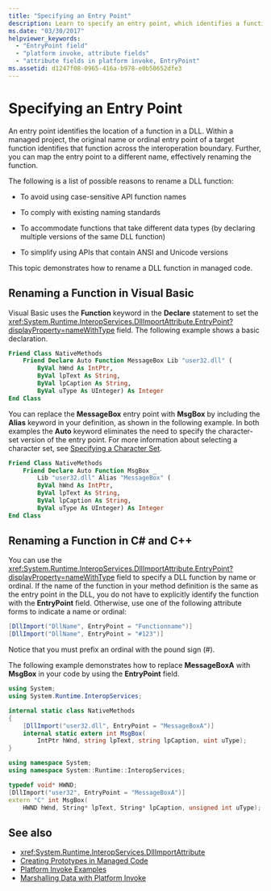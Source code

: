 ```yaml
---
title: "Specifying an Entry Point"
description: Learn to specify an entry point, which identifies a function's location in a DLL. You can rename the function by mapping the entry point to another name.
ms.date: "03/30/2017"
helpviewer_keywords: 
  - "EntryPoint field"
  - "platform invoke, attribute fields"
  - "attribute fields in platform invoke, EntryPoint"
ms.assetid: d1247f08-0965-416a-b978-e0b50652dfe3
---
```

# Specifying an Entry Point

An entry point identifies the location of a function in a DLL. Within a managed project, the original name or ordinal entry point of a target function identifies that function across the interoperation boundary. Further, you can map the entry point to a different name, effectively renaming the function.  
  
 The following is a list of possible reasons to rename a DLL function:  
  
- To avoid using case-sensitive API function names  
  
- To comply with existing naming standards  
  
- To accommodate functions that take different data types (by declaring multiple versions of the same DLL function)  
  
- To simplify using APIs that contain ANSI and Unicode versions  
  
 This topic demonstrates how to rename a DLL function in managed code.  
  
## Renaming a Function in Visual Basic  

Visual Basic uses the **Function** keyword in the **Declare** statement to set the <xref:System.Runtime.InteropServices.DllImportAttribute.EntryPoint?displayProperty=nameWithType> field. The following example shows a basic declaration.  
  
```vb
Friend Class NativeMethods
    Friend Declare Auto Function MessageBox Lib "user32.dll" (
        ByVal hWnd As IntPtr,
        ByVal lpText As String,
        ByVal lpCaption As String,
        ByVal uType As UInteger) As Integer
End Class
```
  
You can replace the **MessageBox** entry point with **MsgBox** by including the **Alias** keyword in your definition, as shown in the following example. In both examples the **Auto** keyword eliminates the need to specify the character-set version of the entry point. For more information about selecting a character set, see [Specifying a Character Set](specifying-a-character-set.md).  
  
```vb
Friend Class NativeMethods
    Friend Declare Auto Function MsgBox _
        Lib "user32.dll" Alias "MessageBox" (
        ByVal hWnd As IntPtr,
        ByVal lpText As String,
        ByVal lpCaption As String,
        ByVal uType As UInteger) As Integer
End Class
```
  
## Renaming a Function in C# and C++  

 You can use the <xref:System.Runtime.InteropServices.DllImportAttribute.EntryPoint?displayProperty=nameWithType> field to specify a DLL function by name or ordinal. If the name of the function in your method definition is the same as the entry point in the DLL, you do not have to explicitly identify the function with the **EntryPoint** field. Otherwise, use one of the following attribute forms to indicate a name or ordinal:  
  
```csharp
[DllImport("DllName", EntryPoint = "Functionname")]
[DllImport("DllName", EntryPoint = "#123")]
```
  
 Notice that you must prefix an ordinal with the pound sign (#).  
  
 The following example demonstrates how to replace **MessageBoxA** with **MsgBox** in your code by using the **EntryPoint** field.  
  
```csharp
using System;
using System.Runtime.InteropServices;

internal static class NativeMethods
{
    [DllImport("user32.dll", EntryPoint = "MessageBoxA")]
    internal static extern int MsgBox(
        IntPtr hWnd, string lpText, string lpCaption, uint uType);
}
```
  
```cpp
using namespace System;
using namespace System::Runtime::InteropServices;

typedef void* HWND;
[DllImport("user32", EntryPoint = "MessageBoxA")]
extern "C" int MsgBox(
    HWND hWnd, String* lpText, String* lpCaption, unsigned int uType);
```
  
## See also

- <xref:System.Runtime.InteropServices.DllImportAttribute>
- [Creating Prototypes in Managed Code](creating-prototypes-in-managed-code.md)
- [Platform Invoke Examples](platform-invoke-examples.md)
- [Marshalling Data with Platform Invoke](marshalling-data-with-platform-invoke.md)
